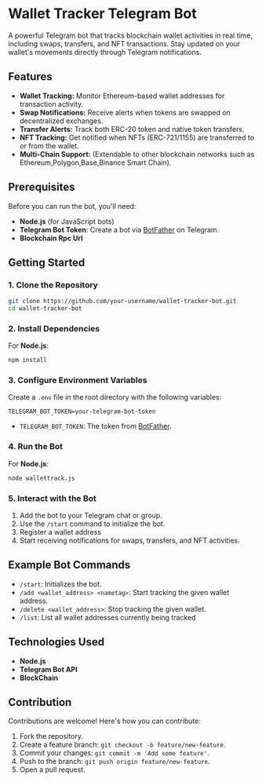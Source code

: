 # Wallet Tracker Telegram Bot

A powerful Telegram bot that tracks blockchain wallet activities in real time, including swaps, transfers, and NFT transactions. Stay updated on your wallet's movements directly through Telegram notifications.

## Features
- **Wallet Tracking:** Monitor Ethereum-based wallet addresses for transaction activity.
- **Swap Notifications:** Receive alerts when tokens are swapped on decentralized exchanges.
- **Transfer Alerts:** Track both ERC-20 token and native token transfers.
- **NFT Tracking:** Get notified when NFTs (ERC-721/1155) are transferred to or from the wallet.
- **Multi-Chain Support:** (Extendable to other blockchain networks such as Ethereum,Polygon,Base,Binance Smart Chain).

## Prerequisites

Before you can run the bot, you'll need:

- **Node.js** (for JavaScript bots)
- **Telegram Bot Token**: Create a bot via [BotFather](https://core.telegram.org/bots#botfather) on Telegram.
- **Blockchain Rpc Url**

## Getting Started

### 1. Clone the Repository

```bash
git clone https://github.com/your-username/wallet-tracker-bot.git
cd wallet-tracker-bot
```

### 2. Install Dependencies

For **Node.js**:
```bash
npm install
```



### 3. Configure Environment Variables

Create a `.env` file in the root directory with the following variables:

```
TELEGRAM_BOT_TOKEN=your-telegram-bot-token
```

- `TELEGRAM_BOT_TOKEN`: The token from [BotFather](https://core.telegram.org/bots#botfather).

### 4. Run the Bot

For **Node.js**:
```bash
node wallettrack.js
```


### 5. Interact with the Bot

1. Add the bot to your Telegram chat or group.
2. Use the `/start` command to initialize the bot.
3. Register a wallet address
4. Start receiving notifications for swaps, transfers, and NFT activities.

## Example Bot Commands
- `/start`: Initializes the bot.
- `/add <wallet_address> <nametag>`: Start tracking the given wallet address.
- `/delete <wallet_address>`: Stop tracking the given wallet.
- `/list`: List all wallet addresses currently being tracked

## Technologies Used

- **Node.js**
- **Telegram Bot API**
- **BlockChain**

## Contribution

Contributions are welcome! Here's how you can contribute:

1. Fork the repository.
2. Create a feature branch: `git checkout -b feature/new-feature`.
3. Commit your changes: `git commit -m 'Add some feature'`.
4. Push to the branch: `git push origin feature/new-feature`.
5. Open a pull request.

